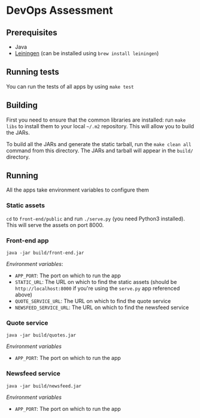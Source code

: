 # DevOps Assessment

## Prerequisites

* Java
* [Leiningen](http://leiningen.org/) (can be installed using `brew install leiningen`)

## Running tests

You can run the tests of all apps by using `make test`

## Building

First you need to ensure that the common libraries are installed: run `make libs` to install them to your local `~/.m2` repository. This will allow you to build the JARs.

To build all the JARs and generate the static tarball, run the `make clean all` command from this directory. The JARs and tarball will appear in the `build/` directory.

## Running

All the apps take environment variables to configure them

### Static assets

`cd` to `front-end/public` and run `./serve.py` (you need Python3 installed). This will serve the assets on port 8000.

### Front-end app

`java -jar build/front-end.jar`

*Environment variables*:

* `APP_PORT`: The port on which to run the app
* `STATIC_URL`: The URL on which to find the static assets (should be `http://localhost:8000` if you're using the `serve.py` app referenced above)
* `QUOTE_SERVICE_URL`: The URL on which to find the quote service
* `NEWSFEED_SERVICE_URL`: The URL on which to find the newsfeed service

### Quote service

`java -jar build/quotes.jar`

*Environment variables*

* `APP_PORT`: The port on which to run the app

### Newsfeed service

`java -jar build/newsfeed.jar`

*Environment variables*

* `APP_PORT`: The port on which to run the app
